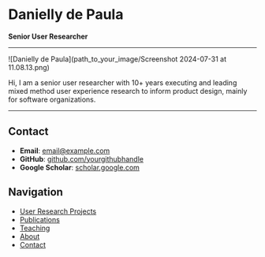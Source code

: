 # Danielly de Paula

**Senior User Researcher**



---

![Danielly de Paula](path_to_your_image/Screenshot 2024-07-31 at 11.08.13.png)

Hi, I am a senior user researcher with 10+ years executing and leading mixed method user experience research to inform product design, mainly for software organizations.

---

## Contact

- **Email**: [email@example.com](mailto:dfo.paula@gnail.com)
- **GitHub**: [github.com/yourgithubhandle](https://github.com/yourgithubhandle)
- **Google Scholar**: [scholar.google.com]([https://scholar.google.com](https://scholar.google.com/citations?user=TeRTojsAAAAJ&hl=en&oi=ao))

## Navigation

- [User Research Projects](#)
- [Publications](#)
- [Teaching](#)
- [About](#)
- [Contact](#)
